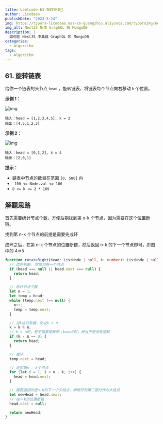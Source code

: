 ```yaml
---
title: Leetcode-61-旋转链表📌
author: Licodeao
publishDate: "2023-5-24"
img: https://typora-licodeao.oss-cn-guangzhou.aliyuncs.com/typoraImg/nestjs-graphql-mongodb.webp
img_alt: NestJS 集成 GraphQL 和 MongoDB
description: |
  如何在 NestJS 中集成 GraphQL 和 MongoDB
categories:
  - Algorithm
tags:
  - Algorithm
---
```


## 61. 旋转链表

给你一个链表的头节点 `head` ，旋转链表，将链表每个节点向右移动 `k` 个位置。

**示例 1：**

![img](https://assets.leetcode.com/uploads/2020/11/13/rotate1.jpg)

```
输入：head = [1,2,3,4,5], k = 2
输出：[4,5,1,2,3]
```

**示例 2：**

![img](https://assets.leetcode.com/uploads/2020/11/13/roate2.jpg)

```
输入：head = [0,1,2], k = 4
输出：[2,0,1]
```

**提示：**

- 链表中节点的数目在范围 `[0, 500]` 内
- `-100 <= Node.val <= 100`
- `0 <= k <= 2 * 109`

## 解题思路

首先需要统计节点个数，方便后期找到第 n-k 个节点，因为需要在这个位置断链。

找到第 n-k 个节点的前提是需要先成环

成环之后，在第 n-k 个节点的位置断链，然后返回 n-k 的下一个节点即可，即图中的 4=>5

```typescript
function rotateRight(head: ListNode | null, k: number): ListNode | null {
  // 边界判断: 空或只有一个节点
  if (head === null || head.next === null) {
    return head;
  }

  // 统计节点个数
  let n = 1;
  let temp = head;
  while (temp.next !== null) {
    n++;
    temp = temp.next;
  }

  // 对k进行取模，防止k > n
  k = k % n;
  // k = n时，是不需要旋转的；k=n=3时，相当于是没有旋转
  if (k - n == 0) {
    return head;
  }

  // 成环
  temp.next = head;

  // 走到第n - k个节点
  for (let i = 1; i < n - k; i++) {
    head = head.next;
  }

  // 需要返回的是n-k的下一个头结点，即断开的第二部分作为头结点
  let newHead = head.next;
  // 在n-k的位置断链
  head.next = null;

  return newHead;
}
```
